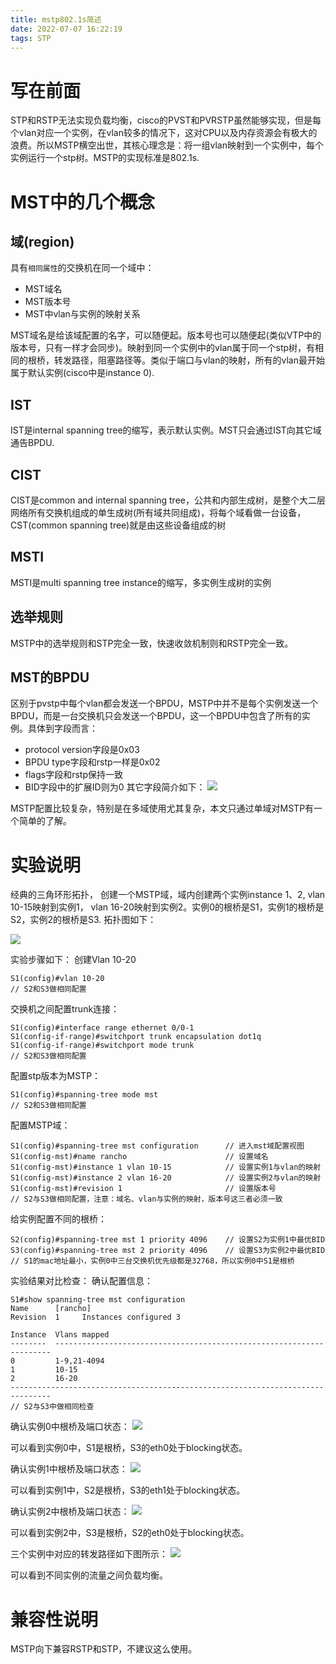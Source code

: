 ```yaml
---
title: mstp802.1s简述
date: 2022-07-07 16:22:19
tags: STP
---
```


# 写在前面
STP和RSTP无法实现负载均衡，cisco的PVST和PVRSTP虽然能够实现，但是每个vlan对应一个实例，在vlan较多的情况下，这对CPU以及内存资源会有极大的浪费。所以MSTP横空出世，其核心理念是：将一组vlan映射到一个实例中，每个实例运行一个stp树。MSTP的实现标准是802.1s.
<!--more-->

# MST中的几个概念

## 域(region)
具有`相同属性`的交换机在同一个域中：
- MST域名
- MST版本号
- MST中vlan与实例的映射关系

MST域名是给该域配置的名字，可以随便起。版本号也可以随便起(类似VTP中的版本号，只有一样才会同步)。映射到同一个实例中的vlan属于同一个stp树，有相同的根桥，转发路径，阻塞路径等。类似于端口与vlan的映射，所有的vlan最开始属于默认实例(cisco中是instance 0).

## IST
IST是internal spanning tree的缩写，表示默认实例。MST只会通过IST向其它域通告BPDU.

## CIST
CIST是common and internal spanning tree，公共和内部生成树，是整个大二层网络所有交换机组成的单生成树(所有域共同组成)，将每个域看做一台设备，CST(common spanning tree)就是由这些设备组成的树

## MSTI
MSTI是multi spanning tree instance的缩写，多实例生成树的实例

## 选举规则
MSTP中的选举规则和STP完全一致，快速收敛机制则和RSTP完全一致。

## MST的BPDU
区别于pvstp中每个vlan都会发送一个BPDU，MSTP中并不是每个实例发送一个BPDU，而是一台交换机只会发送一个BPDU，这一个BPDU中包含了所有的实例。具体到字段而言：
- protocol version字段是0x03
- BPDU type字段和rstp一样是0x02
- flags字段和rstp保持一致
- BID字段中的扩展ID则为0
其它字段简介如下：
![](https://rancho333.github.io/pictures/mstp_bpdu.png)

MSTP配置比较复杂，特别是在多域使用尤其复杂，本文只通过单域对MSTP有一个简单的了解。

# 实验说明
经典的三角环形拓扑， 创建一个MSTP域，域内创建两个实例instance 1、2, vlan 10-15映射到实例1， vlan 16-20映射到实例2。实例0的根桥是S1，实例1的根桥是S2，实例2的根桥是S3. 拓扑图如下：

![](https://rancho333.github.io/pictures/mstp_topology.png)

实验步骤如下：
创建Vlan 10-20
```
S1(config)#vlan 10-20
// S2和S3做相同配置
```

交换机之间配置trunk连接：
```
S1(config)#interface range ethernet 0/0-1
S1(config-if-range)#switchport trunk encapsulation dot1q
S1(config-if-range)#switchport mode trunk
// S2和S3做相同配置
```

配置stp版本为MSTP：
```
S1(config)#spanning-tree mode mst
// S2和S3做相同配置
```

配置MSTP域：
```
S1(config)#spanning-tree mst configuration      // 进入mst域配置视图
S1(config-mst)#name rancho                      // 设置域名
S1(config-mst)#instance 1 vlan 10-15            // 设置实例1与vlan的映射
S1(config-mst)#instance 2 vlan 16-20            // 设置实例2与vlan的映射
S1(config-mst)#revision 1                       // 设置版本号
// S2与S3做相同配置，注意：域名、vlan与实例的映射，版本号这三者必须一致
```

给实例配置不同的根桥：
```
S2(config)#spanning-tree mst 1 priority 4096    // 设置S2为实例1中最优BID
S3(config)#spanning-tree mst 2 priority 4096    // 设置S3为实例2中最优BID
// S1的mac地址最小，实例0中三台交换机优先级都是32768，所以实例0中S1是根桥
```

实验结果对比检查：
确认配置信息：
```
S1#show spanning-tree mst configuration 
Name      [rancho]
Revision  1     Instances configured 3

Instance  Vlans mapped
--------  ---------------------------------------------------------------------
0         1-9,21-4094
1         10-15
2         16-20
-------------------------------------------------------------------------------
// S2与S3中做相同检查
```

确认实例0中根桥及端口状态：
![](https://rancho333.github.io/pictures/mstp_instance_0.png)

可以看到实例0中，S1是根桥，S3的eth0处于blocking状态。

确认实例1中根桥及端口状态：
![](https://rancho333.github.io/pictures/mstp_instance_1.png)

可以看到实例1中，S2是根桥，S3的eth1处于blocking状态。

确认实例2中根桥及端口状态：
![](https://rancho333.github.io/pictures/mstp_instance_2.png)

可以看到实例2中，S3是根桥，S2的eth0处于blocking状态。

三个实例中对应的转发路径如下图所示：
![](https://rancho333.github.io/pictures/mstp_instance_forward_path.png)

可以看到不同实例的流量之间负载均衡。

# 兼容性说明
MSTP向下兼容RSTP和STP，不建议这么使用。
